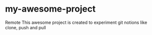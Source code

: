 # my-awesome-project
Remote
This awesome project is created to experiment git notions like clone, push and pull
